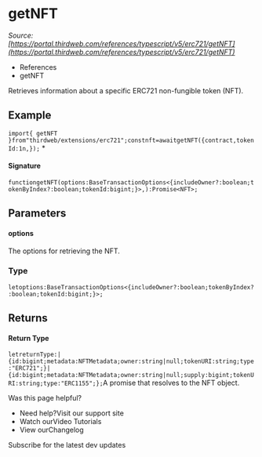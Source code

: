 # getNFT

*Source: [https://portal.thirdweb.com/references/typescript/v5/erc721/getNFT](https://portal.thirdweb.com/references/typescript/v5/erc721/getNFT)*

* References
* getNFT

Retrieves information about a specific ERC721 non-fungible token (NFT).

## Example

`import{ getNFT }from"thirdweb/extensions/erc721";constnft=awaitgetNFT({contract,tokenId:1n,});`
* 

#### Signature

`functiongetNFT(options:BaseTransactionOptions<{includeOwner?:boolean;tokenByIndex?:boolean;tokenId:bigint;}>,):Promise<NFT>;`
## Parameters

#### options

The options for retrieving the NFT.

### Type

`letoptions:BaseTransactionOptions<{includeOwner?:boolean;tokenByIndex?:boolean;tokenId:bigint;}>;`
## Returns

#### Return Type

`letreturnType:|{id:bigint;metadata:NFTMetadata;owner:string|null;tokenURI:string;type:"ERC721";}|{id:bigint;metadata:NFTMetadata;owner:string|null;supply:bigint;tokenURI:string;type:"ERC1155";};`A promise that resolves to the NFT object.

Was this page helpful?

* Need help?Visit our support site
* Watch ourVideo Tutorials
* View ourChangelog

Subscribe for the latest dev updates

